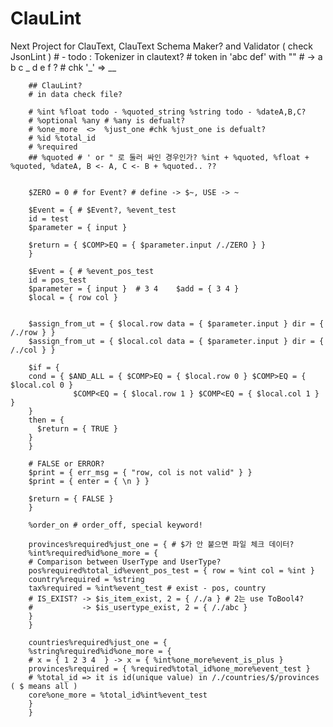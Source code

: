 # ClauLint
Next Project for ClauText, ClauText Schema Maker? and Validator ( check JsonLint )
        # - todo : Tokenizer in clautext?
        # token in 'abc def' with ""
        # -> a b c _ d e f ?
        # chk '_' => __

        ## ClauLint?
        # in data check file?

        # %int %float todo - %quoted_string %string todo - %dateA,B,C?
        # %optional %any # %any is defualt?
        # %one_more  <>  %just_one #chk %just_one is defualt?
        # %id %total_id
        # %required 
        ## %quoted # ' or " 로 둘러 싸인 경우인가? %int + %quoted, %float + %quoted, %dateA, B <- A, C <- B + %quoted.. ??


        $ZERO = 0 # for Event? # define -> $~, USE -> ~

        $Event = { # $Event?, %event_test
        id = test
        $parameter = { input }

        $return = { $COMP>EQ = { $parameter.input /./ZERO } }
        }

        $Event = { # %event_pos_test        
        id = pos_test
        $parameter = { input }  # 3 4    $add = { 3 4 }
        $local = { row col }


        $assign_from_ut = { $local.row data = { $parameter.input } dir = { /./row } }
        $assign_from_ut = { $local.col data = { $parameter.input } dir = { /./col } }

        $if = { 
        cond = { $AND_ALL = { $COMP>EQ = { $local.row 0 } $COMP>EQ = { $local.col 0 } 
                  $COMP<EQ = { $local.row 1 } $COMP<EQ = { $local.col 1 } } 
        }
        then = {
          $return = { TRUE }
        }
        }

        # FALSE or ERROR?
        $print = { err_msg = { "row, col is not valid" } }
        $print = { enter = { \n } }

        $return = { FALSE }
        }

        %order_on # order_off, special keyword!

        provinces%required%just_one = { # $가 안 붙으면 파일 체크 데이터?
        %int%required%id%one_more = {
        # Comparison between UserType and UserType?
        pos%required%total_id%event_pos_test = { row = %int col = %int } 
        country%required = %string
        tax%required = %int%event_test # exist - pos, country
        # IS_EXIST? -> $is_item_exist, 2 = { /./a } # 2는 use ToBool4?
        #           -> $is_usertype_exist, 2 = { /./abc }
        }
        }

        countries%required%just_one = {
        %string%required%id%one_more = {
        # x = { 1 2 3 4  } -> x = { %int%one_more%event_is_plus }
        provinces%required = { %required%total_id%one_more%event_test } 
        # %total_id => it is id(unique value) in /./countries/$/provinces ( $ means all ) 
        core%one_more = %total_id%int%event_test
        }
        }


